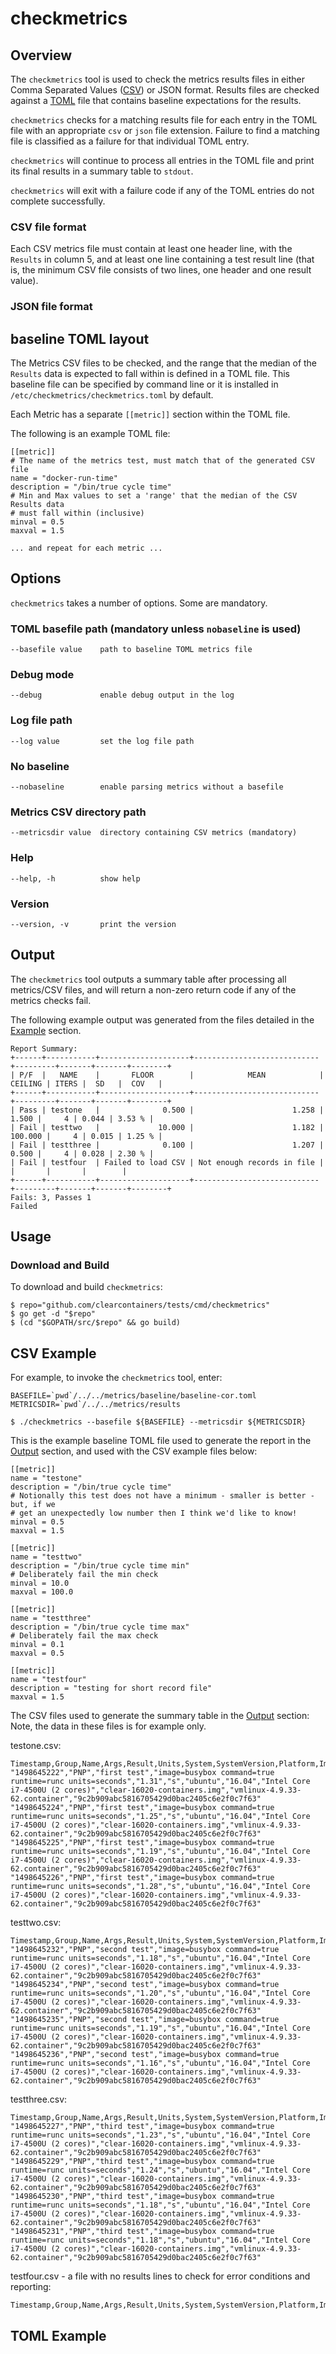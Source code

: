 # checkmetrics

## Overview

The `checkmetrics` tool is used to check the metrics results files in
either Comma Separated Values
([CSV](https://en.wikipedia.org/wiki/Comma-separated_values))
or JSON format.
Results files are checked against a
[TOML](https://github.com/toml-lang/toml)
file that contains baseline expectations for the results.

`checkmetrics` checks for a matching results file for each entry in the
TOML file with an appropriate `csv` or `json` file extension.
Failure to find a matching file is classified as a failure for that
individual TOML entry.

`checkmetrics` will continue to process all entries in the TOML file
and print its final results in a summary table to `stdout`.

`checkmetrics` will exit with a failure code if any of the TOML entries
do not complete successfully.

### CSV file format
Each CSV metrics file must contain at least one header line, with the
`Results` in column 5, and at least one line containing a test result
line (that is, the minimum CSV file consists of two lines, one header
and one result value).

### JSON file format

## baseline TOML layout
The Metrics CSV files to be checked, and the range that the median of the
`Results` data is expected to fall within is defined in a TOML file.
This baseline file can be specified by command line or it is installed
in `/etc/checkmetrics/checkmetrics.toml` by default.

Each Metric has a separate `[[metric]]` section within the TOML file.

The following is an example TOML file:

```
[[metric]]
# The name of the metrics test, must match that of the generated CSV file
name = "docker-run-time"
description = "/bin/true cycle time"
# Min and Max values to set a 'range' that the median of the CSV Results data
# must fall within (inclusive)
minval = 0.5
maxval = 1.5

... and repeat for each metric ...
```

## Options
`checkmetrics` takes a number of options. Some are mandatory.

### TOML basefile path (mandatory unless `nobaseline` is used)

```
--basefile value    path to baseline TOML metrics file
```

### Debug mode
```
--debug             enable debug output in the log
```

### Log file path
```
--log value         set the log file path
```

### No baseline
```
--nobaseline        enable parsing metrics without a basefile
```

### Metrics CSV directory path
```
--metricsdir value  directory containing CSV metrics (mandatory)
```

### Help
```
--help, -h          show help
```

### Version
```
--version, -v       print the version
```

## Output
The `checkmetrics` tool outputs a summary table after processing all metrics/CSV
files, and will return a non-zero return code if any of the metrics checks fail.

The following example output was generated from the files detailed in the [Example](#Example)
section.

```
Report Summary:
+------+-----------+--------------------+----------------------------+---------+-------+-------+--------+
| P/F  |   NAME    |       FLOOR        |            MEAN            | CEILING | ITERS |  SD   |  COV   |
+------+-----------+--------------------+----------------------------+---------+-------+-------+--------+
| Pass | testone   |              0.500 |                      1.258 |   1.500 |     4 | 0.044 | 3.53 % |
| Fail | testtwo   |             10.000 |                      1.182 | 100.000 |     4 | 0.015 | 1.25 % |
| Fail | testthree |              0.100 |                      1.207 |   0.500 |     4 | 0.028 | 2.30 % |
| Fail | testfour  | Failed to load CSV | Not enough records in file |         |       |       |        |
+------+-----------+--------------------+----------------------------+---------+-------+-------+--------+
Fails: 3, Passes 1
Failed
```

## Usage

### Download and Build

To download and build `checkmetrics`:

```
$ repo="github.com/clearcontainers/tests/cmd/checkmetrics"
$ go get -d "$repo"
$ (cd "$GOPATH/src/$repo" && go build)
```

## CSV Example

For example, to invoke the `checkmetrics` tool, enter:

```
BASEFILE=`pwd`/../../metrics/baseline/baseline-cor.toml
METRICSDIR=`pwd`/../../metrics/results

$ ./checkmetrics --basefile ${BASEFILE} --metricsdir ${METRICSDIR}
```
This is the example baseline TOML file used to generate the report in the
[Output](#Output) section, and used with the CSV example files below:

```
[[metric]]
name = "testone"
description = "/bin/true cycle time"
# Notionally this test does not have a minimum - smaller is better - but, if we
# get an unexpectedly low number then I think we'd like to know!
minval = 0.5
maxval = 1.5

[[metric]]
name = "testtwo"
description = "/bin/true cycle time min"
# Deliberately fail the min check
minval = 10.0
maxval = 100.0

[[metric]]
name = "testthree"
description = "/bin/true cycle time max"
# Deliberately fail the max check
minval = 0.1
maxval = 0.5

[[metric]]
name = "testfour"
description = "testing for short record file"
maxval = 1.5

```

The CSV files used to generate the summary table in the [Output](#Output) section:
Note, the data in these files is for example only.

testone.csv:
```
Timestamp,Group,Name,Args,Result,Units,System,SystemVersion,Platform,Image,Kernel,Commit
"1498645222","PNP","first test","image=busybox command=true runtime=runc units=seconds","1.31","s","ubuntu","16.04","Intel Core i7-4500U (2 cores)","clear-16020-containers.img","vmlinux-4.9.33-62.container","9c2b909abc5816705429d0bac2405c6e2f0c7f63"
"1498645224","PNP","first test","image=busybox command=true runtime=runc units=seconds","1.25","s","ubuntu","16.04","Intel Core i7-4500U (2 cores)","clear-16020-containers.img","vmlinux-4.9.33-62.container","9c2b909abc5816705429d0bac2405c6e2f0c7f63"
"1498645225","PNP","first test","image=busybox command=true runtime=runc units=seconds","1.19","s","ubuntu","16.04","Intel Core i7-4500U (2 cores)","clear-16020-containers.img","vmlinux-4.9.33-62.container","9c2b909abc5816705429d0bac2405c6e2f0c7f63"
"1498645226","PNP","first test","image=busybox command=true runtime=runc units=seconds","1.28","s","ubuntu","16.04","Intel Core i7-4500U (2 cores)","clear-16020-containers.img","vmlinux-4.9.33-62.container","9c2b909abc5816705429d0bac2405c6e2f0c7f63"
```

testtwo.csv:
```
Timestamp,Group,Name,Args,Result,Units,System,SystemVersion,Platform,Image,Kernel,Commit
"1498645232","PNP","second test","image=busybox command=true runtime=runc units=seconds","1.18","s","ubuntu","16.04","Intel Core i7-4500U (2 cores)","clear-16020-containers.img","vmlinux-4.9.33-62.container","9c2b909abc5816705429d0bac2405c6e2f0c7f63"
"1498645234","PNP","second test","image=busybox command=true runtime=runc units=seconds","1.20","s","ubuntu","16.04","Intel Core i7-4500U (2 cores)","clear-16020-containers.img","vmlinux-4.9.33-62.container","9c2b909abc5816705429d0bac2405c6e2f0c7f63"
"1498645235","PNP","second test","image=busybox command=true runtime=runc units=seconds","1.19","s","ubuntu","16.04","Intel Core i7-4500U (2 cores)","clear-16020-containers.img","vmlinux-4.9.33-62.container","9c2b909abc5816705429d0bac2405c6e2f0c7f63"
"1498645236","PNP","second test","image=busybox command=true runtime=runc units=seconds","1.16","s","ubuntu","16.04","Intel Core i7-4500U (2 cores)","clear-16020-containers.img","vmlinux-4.9.33-62.container","9c2b909abc5816705429d0bac2405c6e2f0c7f63"
```

testthree.csv:
```
Timestamp,Group,Name,Args,Result,Units,System,SystemVersion,Platform,Image,Kernel,Commit
"1498645227","PNP","third test","image=busybox command=true runtime=runc units=seconds","1.23","s","ubuntu","16.04","Intel Core i7-4500U (2 cores)","clear-16020-containers.img","vmlinux-4.9.33-62.container","9c2b909abc5816705429d0bac2405c6e2f0c7f63"
"1498645229","PNP","third test","image=busybox command=true runtime=runc units=seconds","1.24","s","ubuntu","16.04","Intel Core i7-4500U (2 cores)","clear-16020-containers.img","vmlinux-4.9.33-62.container","9c2b909abc5816705429d0bac2405c6e2f0c7f63"
"1498645230","PNP","third test","image=busybox command=true runtime=runc units=seconds","1.18","s","ubuntu","16.04","Intel Core i7-4500U (2 cores)","clear-16020-containers.img","vmlinux-4.9.33-62.container","9c2b909abc5816705429d0bac2405c6e2f0c7f63"
"1498645231","PNP","third test","image=busybox command=true runtime=runc units=seconds","1.18","s","ubuntu","16.04","Intel Core i7-4500U (2 cores)","clear-16020-containers.img","vmlinux-4.9.33-62.container","9c2b909abc5816705429d0bac2405c6e2f0c7f63"
```

testfour.csv - a file with no results lines to check for error conditions and reporting:
```
Timestamp,Group,Name,Args,Result,Units,System,SystemVersion,Platform,Image,Kernel,Commit
```

## TOML Example

